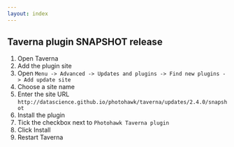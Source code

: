 ```yaml
---
layout: index
---
```


## Taverna plugin SNAPSHOT release

1. Open Taverna
2. Add the plugin site
  1. Open `Menu -> Advanced -> Updates and plugins -> Find new plugins -> Add update site`
  2. Choose a site name
  3. Enter the site URL `http://datascience.github.io/photohawk/taverna/updates/2.4.0/snapshot`
3. Install the plugin
  1. Tick the checkbox next to `Photohawk Taverna plugin`
  2. Click Install
4. Restart Taverna